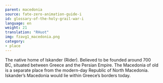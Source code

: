 ```yaml
---
parent: macedonia
source: fate-zero-animation-guide-i
id: glossary-of-the-holy-grail-war-i
language: en
weight: 21
translation: "RHuot"
img: fzavg1_macedonia.png
category:
- place
---
```


The native home of Iskander (Rider). Believed to be founded around 700 BC, situated between Greece and the Persian Empire. The Macedonia of old is a separate place from the modern-day Republic of North Macedonia. Iskander’s Macedonia would lie within Greece’s borders today.
